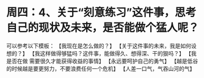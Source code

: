 # 周四：4、关于“刻意练习”这件事，思考自己的现状及未来，是否能做个猛人呢？

可以参考以下模板：
【我现在是怎么做的？】
【关于这件事的未来，我是如何设想的？】
【我这样做得够猛吗？这件事，能做得久、想得深、干的狠吗？】
【我是否在做 需要很久才能获得收益的事情】
【永远要呵护自己的勇气】
【越是低谷的时候越是要更努力，不要浪费任何一个危机】
【人差一口气，气吞山河的气】
